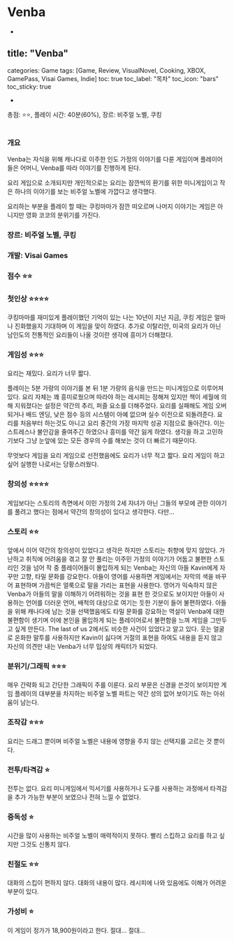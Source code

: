 # Venba

-

## title: "Venba"
categories: Game
tags: [Game, Review, VisualNovel, Cooking, XBOX, GamePass, Visai Games, Indie]
toc: true
toc_label: "목차"
toc_icon: "bars"
toc_sticky: true

-

총점: ⭐⭐, 플레이 시간: 40분(60%), 장르: 비주얼 노벨, 쿠킹

![]()

### 개요

Venba는 자식을 위해 캐나다로 이주한 인도 가정의 이야기를 다룬 게임이며 플레이어들은 어머니, Venba를 따라 이야기를 진행하게 된다.

요리 게임으로 소개되지만 개인적으로는 요리는 잠깐씩의 환기를 위한 미니게임이고 작은 하나의 이야기를 보는 비주얼 노벨에 가깝다고 생각했다.

요리하는 부분을 플레이 할 때는 쿠킹마마가 잠깐 떠오르며 나머지 이야기는 게임은 아니지만 영화 코코의 분위기를 가진다.

### 장르: 비주얼 노벨, 쿠킹

### 개발: Visai Games

### 점수 ⭐⭐

### 첫인상 ⭐⭐⭐⭐

쿠킹마마를 재미있게 플레이했던 기억이 있는 나는 10년이 지난 지금, 쿠킹 게임은 얼마나 진화했을지 기대하며 이 게임을 맞이 하였다. 추가로 이탈리안, 미국의 요리가 아닌 남인도의 전통적인 요리들이 나올 것이란 생각에 흥미가 더해졌다.

### 게임성 ⭐⭐⭐

요리는 재밌다. 요리가 너무 짧다.

플레이는 5분 가량의 이야기를 본 뒤 1분 가량의 음식을 만드는 미니게임으로 이루어져있다. 요리 자체는 꽤 흥미로웠으며 따라야 하는 레시피는 정해져 있지만 책이 세월에 의해 지워졌다는 설정은 약간의 추리, 퍼즐 요소를 더해주었다. 요리를 실패해도 게임 오버 되거나 배드 엔딩, 낮은 점수 등의 시스템이 아예 없으며 실수 이전으로 되돌려준다. 요리를 처음부터 하는것도 아니고 요리 중간의 가장 마지막 성공 지점으로 돌아간다. 이는 스트레스나 불안감을 줄여주긴 하였으나 흥미를 약간 잃게 하였다. 생각을 하고 고민하기보다 그냥 눈앞에 있는 모든 경우의 수를 해보는 것이 더 빠르기 때문이다.

무엇보다 게임을 요리 게임으로 선전했음에도 요리가 너무 적고 짧다. 요리 게임이 하고 싶어 실행한 나로서는 당황스러웠다.

### 창의성 ⭐⭐⭐⭐

게임보다는 스토리의 측면에서 이민 가정의 2세 자녀가 아닌 그들의 부모에 관한 이야기를 풀려고 했다는 점에서 약간의 창의성이 있다고 생각한다. 다만…

### 스토리 ⭐⭐

앞에서 이어 약간의 창의성이 있었다고 생각은 하지만 스토리는 취향에 맞지 않았다. 가난하고 취직에 어려움을 겪고 잘 안 풀리는 이주민 가정의 이야기가 어둡고 불편한 스토리인 것을 넘어 작 중 플레이어들이 몰입하게 되는 Venba는 자신의 아들 Kavin에게 자꾸만 고향, 타밀 문화를 강요한다. 아들이 영어를 사용하면 게임에서는 자막의 색을 바꾸어 표현하며 가끔씩은 얼룩으로 말을 가리는 표현을 사용한다. 영어가 익숙하지 않은 Venba가 아들의 말을 이해하기 어려워하는 것을 표현 한 것으로도 보이지만 아들이 사용하는 언어를 더러운 언어, 배척의 대상으로 여기는 듯한 기분이 들어 불편하였다. 아들을 위해 캐나다에 남는 것을 선택했음에도 타밀 문화를 강요하는 역설이 Venba에 대한 불편함이 생기며 이에 본인을 몰입하게 되는 플레이어로서 불편함을 느껴 게임을 그만두고 싶게 만든다. The last of us 2에서도 비슷한 사건이 있었다고 알고 있다. 웃는 얼굴로 온화한 말투를 사용하지만 Kavin이 싫다며 거절의 표현을 하여도 내용을 듣지 않고 자신의 의견만 내는 Venba가 너무 밉상의 캐릭터가 되었다.

### 분위기/그래픽 ⭐⭐⭐

매우 간략화 되고 간단한 그래픽이 주를 이룬다. 요리 부문은 신경을 쓴것이 보이지만 게임 플레이의 대부분을 차지하는 비주얼 노벨 파트는 약간 성의 없어 보이기도 하는 아쉬움이 남는다.

### 조작감 ⭐⭐⭐

요리는 드래그 뿐이며 비주얼 노벨은 내용에 영향을 주지 않는 선택지를 고르는 것 뿐이다.

### 전투/타격감 ⭐

전투는 없다. 요리 미니게임에서 믹서기를 사용하거나 도구를 사용하는 과정에서 타격감을 추가 가능한 부분이 보였으나 전혀 느낄 수 없었다.

### 중독성 ⭐

시간을 많이 사용하는 비주얼 노벨이 매력적이지 못하다. 빨리 스킵하고 요리를 하고 싶지만 그것도 신통치 않다.

### 친절도 ⭐⭐

대화의 스킵이 편하지 않다. 대화의 내용이 많다. 레시피에 나와 있음에도 이해가 어려운 부분이 있다.

### 가성비 ⭐

이 게임이 정가가 18,900원이라고 한다. 절대… 절대…